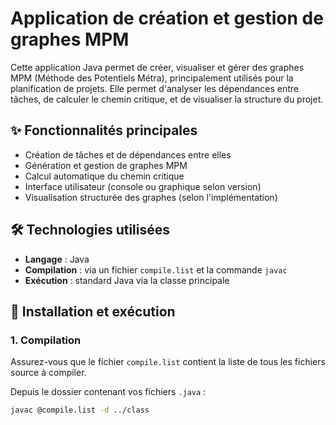 # Application de création et gestion de graphes MPM

Cette application Java permet de créer, visualiser et gérer des graphes MPM (Méthode des Potentiels Métra), principalement utilisés pour la planification de projets. Elle permet d'analyser les dépendances entre tâches, de calculer le chemin critique, et de visualiser la structure du projet.

## ✨ Fonctionnalités principales

- Création de tâches et de dépendances entre elles
- Génération et gestion de graphes MPM
- Calcul automatique du chemin critique
- Interface utilisateur (console ou graphique selon version)
- Visualisation structurée des graphes (selon l'implémentation)

## 🛠️ Technologies utilisées

- **Langage** : Java
- **Compilation** : via un fichier `compile.list` et la commande `javac`
- **Exécution** : standard Java via la classe principale

## 🚀 Installation et exécution

### 1. Compilation

Assurez-vous que le fichier `compile.list` contient la liste de tous les fichiers source à compiler.

Depuis le dossier contenant vos fichiers `.java` :

```bash
javac @compile.list -d ../class
